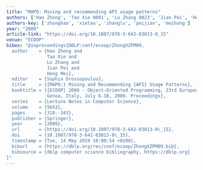 ```yaml
---
title: "MAPO: Mining and recommending API usage patterns"
authors: ['Hao Zhong', 'Tao Xie 0001', 'Lu Zhang 0023', 'Jian Pei', 'Hong Mei']
authors-key: ['zhonghao', 'xietao', 'zhanglu', 'peijian', 'meihong']
year: "2009"
article-link: "https://doi.org/10.1007/978-3-642-03013-0_15"
venue: "ECOOP"
bibex: "@inproceedings{DBLP:conf/ecoop/ZhongXZPM09,
  author    = {Hao Zhong and
               Tao Xie and
               Lu Zhang and
               Jian Pei and
               Hong Mei},
  editor    = {Sophia Drossopoulou},
  title     = {{MAPO:} Mining and Recommending {API} Usage Patterns},
  booktitle = {{ECOOP} 2009 - Object-Oriented Programming, 23rd European Conference,
               Genoa, Italy, July 6-10, 2009. Proceedings},
  series    = {Lecture Notes in Computer Science},
  volume    = {5653},
  pages     = {318--343},
  publisher = {Springer},
  year      = {2009},
  url       = {https://doi.org/10.1007/978-3-642-03013-0\_15},
  doi       = {10.1007/978-3-642-03013-0\_15},
  timestamp = {Tue, 14 May 2019 10:00:54 +0200},
  biburl    = {https://dblp.org/rec/conf/ecoop/ZhongXZPM09.bib},
  bibsource = {dblp computer science bibliography, https://dblp.org}
}"
---
```

